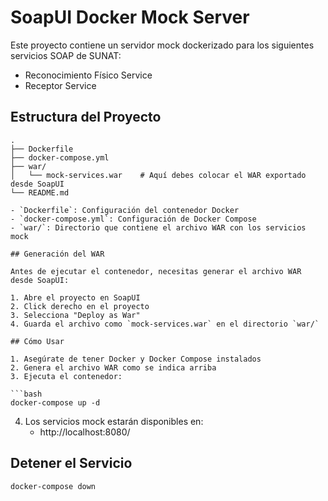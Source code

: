 # SoapUI Docker Mock Server

Este proyecto contiene un servidor mock dockerizado para los siguientes servicios SOAP de SUNAT:
- Reconocimiento Físico Service
- Receptor Service

## Estructura del Proyecto
```
.
├── Dockerfile
├── docker-compose.yml
├── war/
│   └── mock-services.war    # Aquí debes colocar el WAR exportado desde SoapUI
└── README.md

- `Dockerfile`: Configuración del contenedor Docker
- `docker-compose.yml`: Configuración de Docker Compose
- `war/`: Directorio que contiene el archivo WAR con los servicios mock

## Generación del WAR

Antes de ejecutar el contenedor, necesitas generar el archivo WAR desde SoapUI:

1. Abre el proyecto en SoapUI
2. Click derecho en el proyecto
3. Selecciona "Deploy as War"
4. Guarda el archivo como `mock-services.war` en el directorio `war/`

## Cómo Usar

1. Asegúrate de tener Docker y Docker Compose instalados
2. Genera el archivo WAR como se indica arriba
3. Ejecuta el contenedor:

```bash
docker-compose up -d
```

4. Los servicios mock estarán disponibles en:
   - http://localhost:8080/

## Detener el Servicio
```bash
docker-compose down
```
